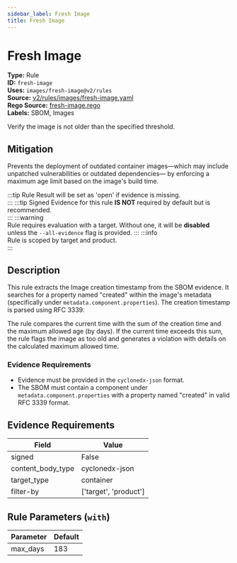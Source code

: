 ```yaml
---
sidebar_label: Fresh Image
title: Fresh Image
---  
```

# Fresh Image  
**Type:** Rule  
**ID:** `fresh-image`  
**Uses:** `images/fresh-image@v2/rules`  
**Source:** [v2/rules/images/fresh-image.yaml](https://github.com/scribe-public/sample-policies/v2/rules/images/fresh-image.yaml)  
**Rego Source:** [fresh-image.rego](https://github.com/scribe-public/sample-policies/v2/rules/images/fresh-image.rego)  
**Labels:** SBOM, Images  

Verify the image is not older than the specified threshold.


## Mitigation  
Prevents the deployment of outdated container images—which may include unpatched vulnerabilities or outdated dependencies— by enforcing a maximum age limit based on the image's build time.


:::tip 
Rule Result will be set as 'open' if evidence is missing.  
::: 
:::tip 
Signed Evidence for this rule **IS NOT** required by default but is recommended.  
::: 
:::warning  
Rule requires evaluation with a target. Without one, it will be **disabled** unless the `--all-evidence` flag is provided.
::: 
:::info  
Rule is scoped by target and product.  
:::  

## Description  
This rule extracts the Image creation timestamp from the SBOM evidence. It searches for a property named "created" 
within the image's metadata (specifically under `metadata.component.properties`). The creation timestamp is parsed using RFC 3339.

The rule compares the current time with the sum of the creation time and the maximum allowed age (by days). If the current time exceeds this sum, 
the rule flags the image as too old and generates a violation with details on the calculated maximum allowed time.

### **Evidence Requirements**
- Evidence must be provided in the `cyclonedx-json` format.
- The SBOM must contain a component under `metadata.component.properties` with a property named "created" in valid RFC 3339 format.


## Evidence Requirements  
| Field | Value |
|-------|-------|
| signed | False |
| content_body_type | cyclonedx-json |
| target_type | container |
| filter-by | ['target', 'product'] |

## Rule Parameters (`with`)  
| Parameter | Default |
|-----------|---------|
| max_days | 183 |
